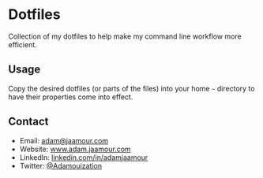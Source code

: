 # Dotfiles

Collection of my dotfiles to help make my command line workflow more efficient.

## Usage

Copy the desired dotfiles (or parts of the files) into your home `~` directory to have their properties come into effect.

## Contact
* Email: adam@jaamour.com
* Website: www.adam.jaamour.com
* LinkedIn: [linkedin.com/in/adamjaamour](https://www.linkedin.com/in/adamjaamour/)
* Twitter: [@Adamouization](https://twitter.com/Adamouization)
